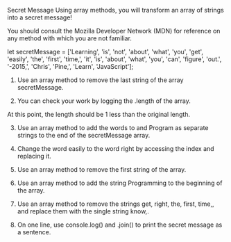 Secret Message
Using array methods, you will transform an array of strings into a secret message!

You should consult the Mozilla Developer Network (MDN) for reference on any method with which you are not familiar.

let secretMessage = ['Learning', 'is', 'not', 'about', 'what', 'you', 'get', 'easily', 'the', 'first', 'time,', 'it', 'is', 'about', 'what', 'you', 'can', 'figure', 'out.', '-2015,', 'Chris', 'Pine,', 'Learn', 'JavaScript'];

1. Use an array method to remove the last string of the array secretMessage.

2. You can check your work by logging the .length of the array.

At this point, the length should be 1 less than the original length.

3. Use an array method to add the words to and Program as separate strings to the end of the secretMessage array.

4. Change the word easily to the word right by accessing the index and replacing it.

5. Use an array method to remove the first string of the array.

6. Use an array method to add the string Programming to the beginning of the array.

7. Use an array method to remove the strings get, right, the, first, time,, and replace them with the single string know,.

8. On one line, use console.log() and .join() to print the secret message as a sentence.
